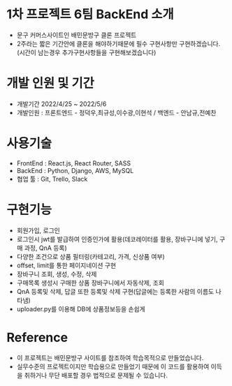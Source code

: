 # 1차 프로젝트 6팀 BackEnd 소개

- 문구 커머스사이트인 배민문방구 클론 프로젝트
- 2주라는 짧은 기간안에 클론을 해야하기때문에 필수 구현사항만 구현하겠습니다.(시간이 남는경우 추가구현사항들을 구현해보겠습니다)

# 개발 인원 및 기간

- 개발기간 2022/4/25 ~ 2022/5/6
- 개발인원 : 프론트엔드 - 정덕우,최규성,이수광,이현석 / 백엔드 - 안남규,전예찬

# 사용기술

- FrontEnd : React.js, React Router, SASS
- BackEnd : Python, Django, AWS, MySQL
- 협업 툴 : Git, Trello, Slack

# 구현기능

- 회원가입, 로그인
- 로그인시 jwt를 발급하여 인증인가에 활용(데코레이터를 활용, 장바구니에 넣기, 구매 과정, QnA 등록)
- 다양한 조건으로 상품 필터링(카테고리, 가격, 신상품 여부)
- offset, limit를 통한 페이지네이션 구현
- 장바구니 조회, 생성, 수정, 삭제
- 구매목록 생성시 구매한 상품 장바구니에서 자동삭제, 조회
- QnA 등록및 삭제, 답글 또한 등록및 삭제 구현(답글에는 등록한 사람의 이름도 나타냄)
- uploader.py를 이용해 DB에 상품정보등을 손쉽게 

# Reference

- 이 프로젝트는 배민문방구 사이트를 참조하여 학습목적으로 만들었습니다.
- 실무수준의 프로젝트이지만 학습용으로 만들었기 때문에 이 코드를 활용하여 이득을 취하거나 무단 배포할 경우 법적으로 문제될 수 있습니다.

